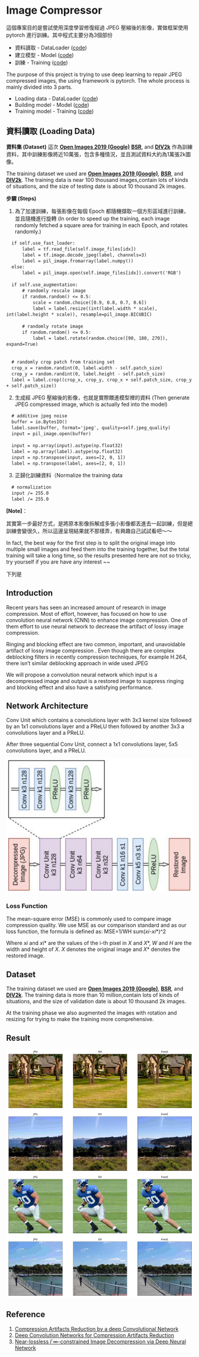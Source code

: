 # Image Compressor
這個專案目的是嘗試使用深度學習修復經過 JPEG 壓縮後的影像，實做框架使用 pytorch 進行訓練。其中程式主要分為3個部份
* 資料讀取 - DataLoader ([code](https://github.com/TsengMJ/Image_Compressor/blob/master/Src/DataLoader.ipynb))
* 建立模型 - Model ([code](https://github.com/TsengMJ/Image_Compressor/blob/master/Src/Model.ipynb))
* 訓練 - Training ([code](https://github.com/TsengMJ/Image_Compressor/blob/master/Src/Training.ipynb))

The purpose of this project is trying to use deep learning to repair JPEG compressed images, the using framework is pytorch. The whole process is mainly divided into 3 parts. 
* Loading data - DataLoader ([code](https://github.com/TsengMJ/Image_Compressor/blob/master/Src/DataLoader.ipynb))
* Building model - Model ([code](https://github.com/TsengMJ/Image_Compressor/blob/master/Src/Model.ipynb))
* Training model - Training ([code](https://github.com/TsengMJ/Image_Compressor/blob/master/Src/Training.ipynb))

## 資料讀取 (Loading Data)
**資料集 (Dataset)**
這次 **[Open Images 2019 (Google)](https://www.kaggle.com/c/open-images-2019-object-detection)** **[BSR](https://www2.eecs.berkeley.edu/Research/Projects/CS/vision/bsds/)**, and **[DIV2k](https://data.vision.ee.ethz.ch/cvl/DIV2K/)** 作為訓練資料，其中訓練影像將近10萬張，包含多種情況，並且測試資料大約為1萬張2k圖像。

The training dataset we used are **[Open Images 2019 (Google)](https://www.kaggle.com/c/open-images-2019-object-detection)**, **[BSR](https://www2.eecs.berkeley.edu/Research/Projects/CS/vision/bsds/)**, and **[DIV2k](https://data.vision.ee.ethz.ch/cvl/DIV2K/)**. The training data is near 100 thousand images,contain lots of kinds of situations, and the size of testing date is about 10 thousand 2k images. 

**步驟 (Steps)**
1. 為了加速訓練，每張影像在每個 Epoch 都隨機擷取一個方形區域進行訓練，並且隨機進行旋轉 (In order to speed up the training, each image randomly fetched a square area for training in each Epoch, and rotates randomly.)
```
  if self.use_fast_loader:
      label = tf.read_file(self.image_files[idx])
      label = tf.image.decode_jpeg(label, channels=3)
      label = pil_image.fromarray(label.numpy())
  else:
      label = pil_image.open(self.image_files[idx]).convert('RGB')

  if self.use_augmentation:
      # randomly rescale image
      if random.random() <= 0.5:
          scale = random.choice([0.9, 0.8, 0.7, 0.6])
          label = label.resize((int(label.width * scale), int(label.height * scale)), resample=pil_image.BICUBIC)

      # randomly rotate image
      if random.random() <= 0.5:
          label = label.rotate(random.choice([90, 180, 270]), expand=True)


  # randomly crop patch from training set
  crop_x = random.randint(0, label.width - self.patch_size)
  crop_y = random.randint(0, label.height - self.patch_size)
  label = label.crop((crop_x, crop_y, crop_x + self.patch_size, crop_y + self.patch_size))

```

2. 生成經 JPEG 壓縮後的影像，也就是實際餵進模型裡的資料 (Then generate JPEG compressed image, which is actually fed into the model)
```
  # additive jpeg noise
  buffer = io.BytesIO()
  label.save(buffer, format='jpeg', quality=self.jpeg_quality)
  input = pil_image.open(buffer)
  
  input = np.array(input).astype(np.float32)
  label = np.array(label).astype(np.float32)
  input = np.transpose(input, axes=[2, 0, 1])
  label = np.transpose(label, axes=[2, 0, 1])
```

3. 正歸化訓練資料（Normalize the training data
```
  # normalization
  input /= 255.0
  label /= 255.0
```
**[Note]**：

其實第一步最好方式，是將原本影像拆解成多張小影像都丟進去一起訓練，但是總訓練會變很久，所以這邊呈現結果就不那樣弄，有興趣自己試試看吧～～

In fact, the best way for the first step is to split the original image into multiple small images and feed them into the training together, but the total training will take a long time, so the results presented here are not so tricky, try yourself if you are have any interest ~~



下列是

## Introduction
  Recent years has seen an increased amount of research in image compression. Most of effort, however, has focused on how to use convolution neural network (CNN) to enhance image compression. One of them effort to use neural network to decrease the artifact of lossy image compression.  
  
  Ringing and blocking effect are two common, important, and unavoidable artifact of lossy image compression . Even though there are complex deblocking filters in recently compression techniques, for example H.264, there isn’t similar deblocking approach in wide used JPEG
  
  We will propose a convolution neural network which input is a decompressed image and output is a restored image to suppress ringing and blocking effect  and also have a satisfying performance.

## Network Architecture
Conv Unit which contains a convolutions layer with 3x3 kernel size followed by an 1x1 convolutions layer and a PReLU then followed by another 3x3 a convolutions layer and a PReLU. 

After three sequential Conv Unit, connect a 1x1 convolutions layer, 5x5 convolutions layer, and a PReLU.

![](/Result/Model.png)

### Loss Function
The mean-square error (MSE) is commonly used to compare image compression quality. We use MSE as our comparison standard and as our loss function, the formula is defined as:
MSE=1/WH sum(*xi*-*xi**)^2

Where *xi* and *x*i* are the values of the i-th pixel in *X* and *X**, *W* and *H* are the width and height of *X*. *X* denotes the original image and *X** denotes the restored image. 

## Dataset
The training dataset we used are **[Open Images 2019 (Google)](https://www.kaggle.com/c/open-images-2019-object-detection)**, **[BSR](https://www2.eecs.berkeley.edu/Research/Projects/CS/vision/bsds/)**, and **[DIV2k](https://data.vision.ee.ethz.ch/cvl/DIV2K/)**. The training data is more than 10 million,contain lots of kinds of situations, and the size of validation date is about 10 thousand 2k images. 

At the training phase we also augmented the images with rotation and resizing for trying to make the training more comprehensive.

## Result
![](/Result/1.png)
![](/Result/7.png)
![](/Result/4.png)
![](/Result/6.png)

## Reference
1. [Compression Artifacts Reduction by a deep Convolutional Network](https://arxiv.org/abs/1504.06993)
2. [Deep Convolution Networks for Compression Artifacts Reduction](https://www.researchgate.net/publication/306185963_Deep_Convolution_Networks_for_Compression_Artifacts_Reduction)
3. [Near-lossless *l*`∞-constrained Image Decompression
via Deep Neural Network](https://arxiv.org/pdf/1801.07987.pdf)

